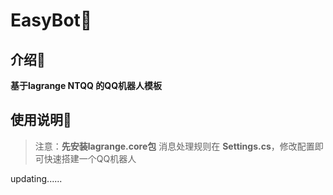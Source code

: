 # EasyBot🎉

## 介绍🔎

**基于lagrange NTQQ 的QQ机器人模板**

## 使用说明📘

> 注意：**先安装lagrange.core包**
> 消息处理规则在 **Settings.cs**，修改配置即可快速搭建一个QQ机器人

updating......